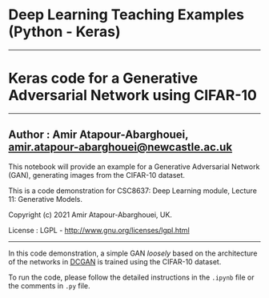 # Deep Learning Teaching Examples (Python - Keras)

---

# Keras code for a Generative Adversarial Network using CIFAR-10
---

## Author : Amir Atapour-Abarghouei, amir.atapour-abarghouei@newcastle.ac.uk

This notebook will provide an example for a Generative Adversarial Network (GAN), generating images from the CIFAR-10 dataset.

This is a code demonstration for CSC8637: Deep Learning module, Lecture 11: Generative Models. 

Copyright (c) 2021 Amir Atapour-Abarghouei, UK.

License : LGPL - http://www.gnu.org/licenses/lgpl.html

---

In this code demonstration, a simple GAN *loosely* based on the architecture of the networks in [DCGAN](https://arxiv.org/abs/1511.06434) is trained using the CIFAR-10 dataset.

To run the code, please follow the detailed instructions in the `.ipynb` file or the comments in `.py` file.
